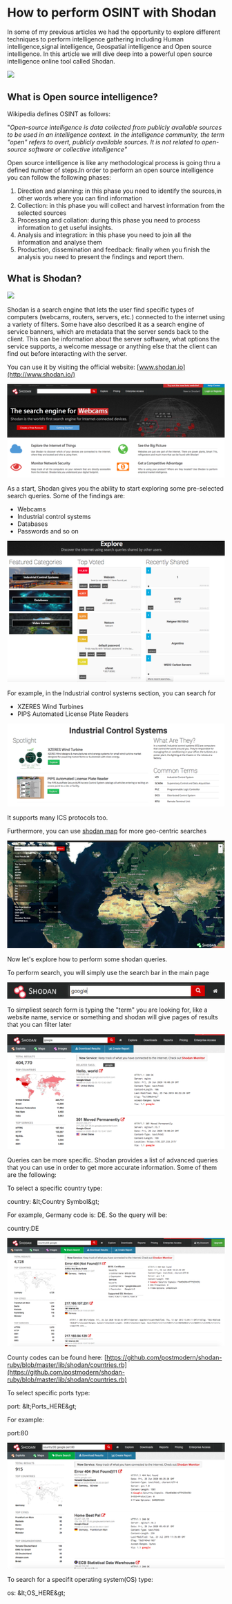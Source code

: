 # How to perform OSINT with Shodan

In some of my previous articles we had the opportunity to explore different techniques to perform intelligence gathering including Human intelligence,signal intelligence, Geospatial intelligence and Open source intelligence. In this article we will dive deep into a powerful open source intelligence online tool called Shodan.

![](https://simonline.su/images/147.jpg)

## What is Open source intelligence? 

Wikipedia defines OSINT as follows:

&quot;_Open-source intelligence is data collected from publicly available sources to be used in an intelligence context. In the intelligence community, the term &quot;open&quot; refers to overt, publicly available sources. It is not related to open-source software or collective intelligence&quot;_

Open source intelligence is like any methodological process is going thru a defined number of steps.In order to perform an open source intelligence you can follow the following phases:

1. Direction and planning: in this phase you need to identify the sources,in other words where you can find information
2. Collection: in this phase you will collect and harvest information from the selected sources
3. Processing and collation: during this phase you need to process information to get useful insights.
4. Analysis and integration: in this phase you need to join all the information and analyse them
5. Production, dissemination and feedback: finally when you finish the analysis you need to present the findings and report them.


## What is Shodan?  

![](https://static.shodan.io/legal/images/image1.png)

Shodan is a search engine that lets the user find specific types of computers (webcams, routers, servers, etc.) connected to the internet using a variety of filters. Some have also described it as a search engine of service banners, which are metadata that the server sends back to the client. This can be information about the server software, what options the service supports, a welcome message or anything else that the client can find out before interacting with the server.

You can use it by visiting the official website: [www.shodan.io](http://www.shodan.io/)

![](img/Untitled.png)

As a start, Shodan gives you the ability to start exploring some pre-selected search queries. Some of the findings are:

- Webcams
- Industrial control systems
- Databases
- Passwords and so on

![](img/explore.png)

For example, in the Industrial control systems section, you can search for

- XZERES Wind Turbines
- PIPS Automated License Plate Readers

![](img/ICS.png)

It supports many ICS protocols too.

Furthermore, you can use [shodan map](https://maps.shodan.io/) for more geo-centric searches

![](img/map.png)

Now let&#39;s explore how to perform some shodan queries.

To perform search, you will simply use the search bar in the main page

![](img/search.png)

To simpliest search form is typing the &quot;term&quot; you are looking for, like a website name, service or something and shodan will give pages of results that you can filter later

![](img/google.png)

Queries can be more specific. Shodan provides a list of advanced queries that you can use in order to get more accurate information. Some of them are the following:

To select a specific country type:

country: \&lt;Country Symbol\&gt;

For example, Germany code is: DE. So the query will be:

country:DE

![](img/DE.png)

County codes can be found here: [https://github.com/postmodern/shodan-ruby/blob/master/lib/shodan/countries.rb](https://github.com/postmodern/shodan-ruby/blob/master/lib/shodan/countries.rb)

To select  specific ports type:

port: \&lt;Ports\_HERE\&gt;

For example:

port:80

![](img/80.png)

 To search for a specifit operating system(OS) type:

os: \&lt;OS\_HERE\&gt;
